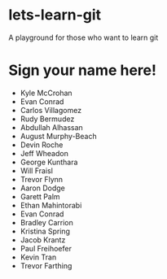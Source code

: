 # lets-learn-git
A playground for those who want to learn git

# Sign your name here!
- Kyle McCrohan
- Evan Conrad
- Carlos Villagomez
- Rudy Bermudez
- Abdullah Alhassan
- August Murphy-Beach
- Devin Roche
- Jeff Wheadon
- George Kunthara
- Will Fraisl
- Trevor Flynn
- Aaron Dodge
- Garett Palm
- Ethan Mahintorabi
- Evan Conrad
- Bradley Carrion
- Kristina Spring
- Jacob Krantz
- Paul Freihoefer
- Kevin Tran
- Trevor Farthing
